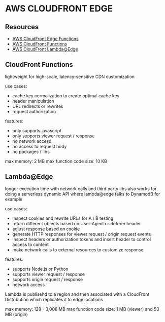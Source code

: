 # AWS CLOUDFRONT EDGE

## Resources

- [AWS CloudFront Edge Functions](https://docs.aws.amazon.com/AmazonCloudFront/latest/DeveloperGuide/edge-functions.html)
- [AWS CloudFront Functions](https://docs.aws.amazon.com/AmazonCloudFront/latest/DeveloperGuide/cloudfront-functions.html)
- [AWS CloudFront Lambda@Edge](https://docs.aws.amazon.com/AmazonCloudFront/latest/DeveloperGuide/lambda-at-the-edge.html)

## CloudFront Functions

lightweight for high-scale, latency-sensitive CDN customization

use cases:
- cache key normalization to create optimal cache key
- header manipulation
- URL redirects or rewrites
- request authorization

features:
- only supports javascript
- only supports viewer request / response
- no network access
- no access to request body
- no packages / libs

max memory: 2 MB
max function code size: 10 KB

## Lambda@Edge

longer execution time with network calls and third party libs
also works for doing a serverless dynamic API where lambda@edge talks to
DynamodB for example

use cases:
- inspect cookies and rewrite URLs for A / B testing
- return different objects based on User-Agent or Referer header
- adjust response based on cookie
- generate HTTP responses for viewer request / origin request events
- inspect headers or authorization tokens and insert header to control access to content
- make network calls to external resources to customize response

features:
- supports Node.js or Python
- supports viewer request / response
- supports origin request / response
- network access

Lambda is publisehd to a region and then associated with a CloudFront Distribution
which replicates it to edge locations

max memory: 128 - 3,008 MB
max function code size: 1 MB (viewer) and 50 MB (origin)